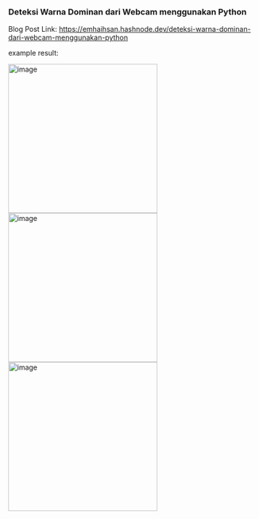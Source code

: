 ### Deteksi Warna Dominan dari Webcam menggunakan Python

Blog Post Link:
https://emhaihsan.hashnode.dev/deteksi-warna-dominan-dari-webcam-menggunakan-python

example result:

<img src="https://github.com/mhihsan/blog-post-code/blob/main/deteksi-rgb/img/red.png" alt="image" width="300" height="auto">
<img src="https://github.com/mhihsan/blog-post-code/blob/main/deteksi-rgb/img/green.png" alt="image" width="300" height="auto">
<img src="https://github.com/mhihsan/blog-post-code/blob/main/deteksi-rgb/img/blue.png" alt="image" width="300" height="auto">
